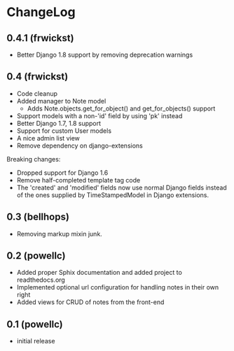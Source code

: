 ChangeLog
=========

0.4.1 (frwickst)
---
- Better Django 1.8 support by removing deprecation warnings

0.4 (frwickst)
---
- Code cleanup
- Added manager to Note model
  - Adds Note.objects.get_for_object() and get_for_objects() support
- Support models with a non-'id' field by using 'pk' instead
- Better Django 1.7, 1.8 support
- Support for custom User models
- A nice admin list view
- Remove dependency on django-extensions

Breaking changes:
- Dropped support for Django 1.6
- Remove half-completed template tag code
- The 'created' and 'modified' fields now use normal Django fields
  instead of the ones supplied by TimeStampedModel in Django
  extensions.

0.3 (bellhops)
---
- Removing markup mixin junk.

0.2 (powellc)
---

- Added proper Sphix documentation and added project to readthedocs.org
- Implemented optional url configuration for handling notes in their own right
- Added views for CRUD of notes from the front-end

0.1 (powellc)
---

- initial release
